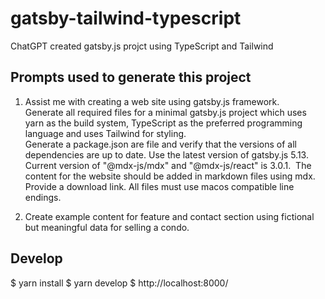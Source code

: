 # gatsby-tailwind-typescript
ChatGPT created gatsby.js projct using TypeScript and Tailwind

## Prompts used to generate this project
1. Assist me with creating a web site using gatsby.js framework.  
Generate all required files for a minimal gatsby.js project which uses yarn as the build system, TypeScript as the preferred programming language and uses Tailwind for styling.  
Generate a package.json are file and verify that the versions of all dependencies are up to date. Use the latest version of gatsby.js 5.13. Current version of "@mdx-js/mdx" and "@mdx-js/react" is 3.0.1.   The content for the website should be added in markdown files using mdx.  
Provide a download link. All files must use macos compatible line endings.  

2. Create example content for feature and contact section using fictional but meaningful data for selling a condo.

## Develop
$ yarn install
$ yarn develop
$ http://localhost:8000/

